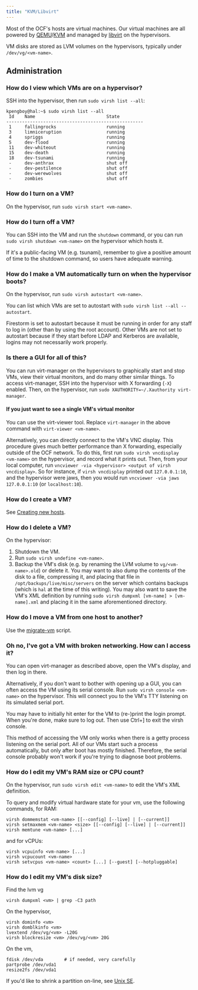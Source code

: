 ```yaml
---
title: "KVM/Libvirt"
---
```


Most of the OCF's hosts are virtual machines. Our virtual machines are all
powered by [QEMU][qemu]/[KVM][kvm] and managed by [libvirt][libvirt] on the
hypervisors.

VM disks are stored as LVM volumes on the hypervisors, typically under
`/dev/vg/<vm-name>`.

[qemu]: https://www.qemu.org/
[kvm]: https://www.linux-kvm.org/
[libvirt]: https://libvirt.org/

## Administration

### How do I view which VMs are on a hypervisor?

SSH into the hypervisor, then run `sudo virsh list --all`:

    kpengboy@hal:~$ sudo virsh list --all
     Id    Name                           State
    ----------------------------------------------------
     1     fallingrocks                   running
     3     limniceruption                 running
     4     spriggs                        running
     5     dev-flood                      running
     11    dev-whiteout                   running
     15    dev-death                      running
     18    dev-tsunami                    running
     -     dev-anthrax                    shut off
     -     dev-pestilence                 shut off
     -     dev-werewolves                 shut off
     -     zombies                        shut off

### How do I turn on a VM?

On the hypervisor, run `sudo virsh start <vm-name>`.

### How do I turn off a VM?

You can SSH into the VM and run the `shutdown` command, or you can run
`sudo virsh shutdown <vm-name>` on the hypervisor which hosts it.

If it's a public-facing VM (e.g. tsunami), remember to give a positive amount
of time to the shutdown command, so users have adequate warning.

### How do I make a VM automatically turn on when the hypervisor boots?

On the hypervisor, run `sudo virsh autostart <vm-name>`.

You can list which VMs are set to autostart with `sudo virsh list --all --autostart`.

Firestorm is set to autostart because it must be running in order for any staff
to log in (other than by using the root account). Other VMs are not set to
autostart because if they start before LDAP and Kerberos are available, logins
may not necessarily work properly.

### Is there a GUI for all of this?

You can run virt-manager on the hypervisors to graphically start and stop VMs,
view their virtual monitors, and do many other similar things. To access
virt-manager, SSH into the hypervisor with X forwarding (`-X`) enabled. Then, on
the hypervisor, run `sudo XAUTHORITY=~/.Xauthority virt-manager`.

#### If you just want to see a single VM's virtual monitor

You can use the virt-viewer tool. Replace `virt-manager` in the above command
with `virt-viewer <vm-name>`.

Alternatively, you can directly connect to the VM's VNC display. This procedure
gives much better performance than X forwarding, especially outside of the OCF
network. To do this, first run `sudo virsh vncdisplay <vm-name>` on the
hypervisor, and record what it prints out. Then, from your local computer, run
`vncviewer -via <hypervisor> <output of virsh vncdisplay>`. So for instance, if
`virsh vncdisplay` printed out `127.0.0.1:10`, and the hypervisor were jaws,
then you would run `vncviewer -via jaws 127.0.0.1:10` (or `localhost:10`).

### How do I create a VM?

See [Creating new hosts](/docs/staff/procedures/new-host).

### How do I delete a VM?

On the hypervisor:

1. Shutdown the VM.
2. Run `sudo virsh undefine <vm-name>`.
3. Backup the VM's disk (e.g. by renaming the LVM volume to `vg/<vm-name>.old`)
   or delete it. You may want to also dump the contents of the disk to a file,
   compressing it, and placing that file in `/opt/backups/live/misc/servers` on
   the server which contains backups (which is `hal` at the time of this
   writing). You may also want to save the VM's XML definition by running
   `sudo virsh dumpxml [vm-name] > [vm-name].xml` and placing it in the same
   aforementioned directory.

### How do I move a VM from one host to another?

Use the [migrate-vm](/docs/staff/scripts/migrate-vm) script.

### Oh no, I've got a VM with broken networking. How can I access it?

You can open virt-manager as described above, open the VM's display, and then
log in there.

Alternatively, if you don't want to bother with opening up a GUI, you can often
access the VM using its serial console. Run `sudo virsh console <vm-name>` on
the hypervisor. This will connect you to the VM's TTY listening on its simulated
serial port.

You may have to initially hit enter for the VM to (re-)print the login prompt.
When you're done, make sure to log out. Then use Ctrl+] to exit the virsh
console.

This method of accessing the VM only works when there is a getty process
listening on the serial port. All of our VMs start such a process automatically,
but only after boot has mostly finished. Therefore, the serial console probably
won't work if you're trying to diagnose boot problems.

### How do I edit my VM's RAM size or CPU count?

On the hypervisor, run `sudo virsh edit <vm-name>` to edit the VM's XML
definition.

To query and modify virtual hardware state for your vm, use the following commands,
for RAM:

    virsh dommemstat <vm-name> [[--config] [--live] | [--current]]
    virsh setmaxmem <vm-name> <size> [[--config] [--live] | [--current]]
    virsh memtune <vm-name> [...]

and for vCPUs:

    virsh vcpuinfo <vm-name> [...]
    virsh vcpucount <vm-name>
    virsh setvcpus <vm-name> <count> [...] [--guest] [--hotpluggable]

### How do I edit my VM's disk size?

Find the lvm vg

    virsh dumpxml <vm> | grep -C3 path

On the hypervisor,

    virsh dominfo <vm>
    virsh domblkinfo <vm>
    lvextend /dev/vg/<vm> -L20G
    virsh blockresize <vm> /dev/vg/<vm> 20G

On the vm,

    fdisk /dev/vda        # if needed, very carefully
    partprobe /dev/vda1
    resize2fs /dev/vda1

If you'd like to shrink a partition on-line, see [Unix SE](https://unix.stackexchange.com/questions/226872/how-to-shrink-root-filesystem-without-booting-a-livecd#227318).
